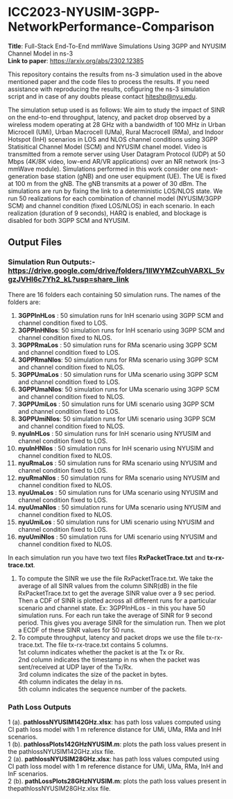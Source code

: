 # ICC2023-NYUSIM-3GPP-NetworkPerformance-Comparison <br>
**Title**: Full-Stack End-To-End mmWave Simulations Using 3GPP and NYUSIM Channel Model in ns-3 <br>
**Link to paper**: https://arxiv.org/abs/2302.12385 <br>

This repository contains the results from ns-3 simulation used in the above mentioned paper and the code files to process the results. 
If you need assistance with reproducing the results, cofiguring the ns-3 simulation script and in case of any doubts please contact hiteshp@nyu.edu. 

The simulation setup used is as follows: We aim to study the impact of SINR on the end-to-end throughput, latency, and packet drop 
observed by a wireless modem operating at 28 GHz with a bandwidth of 100 MHz in Urban Microcell (UMi), Urban Macrocell (UMa), Rural Macrocell (RMa), 
and Indoor Hotspot (InH) scenarios in LOS and NLOS channel conditions using 3GPP Statisitical Channel Model (SCM) and NYUSIM chanel model. 
Video is transmitted from a remote server using User Datagram Protocol (UDP) at 50 Mbps (4K/8K video, low-end AR/VR applications) over an NR network 
(ns-3 mmWave module). Simulations performed in this work consider one next-generation base station (gNB) and one user equipment (UE). 
The UE is fixed at 100 m from the gNB. The gNB transmits at a power of 30 dBm. The simulations are run by fixing the link to a deterministic 
LOS/NLOS state. We run 50 realizations for each combination of channel model (NYUSIM/3GPP SCM) and channel condition (fixed LOS/NLOS) in each scenario. 
In each realization (duration of 9 seconds), HARQ is enabled, and blockage is disabled for both 3GPP SCM and NYUSIM.

## Output Files
### Simulation Run Outputs:- https://drive.google.com/drive/folders/1llWYMZcuhVARXL_5vgzJVHl6c7Yh2_kL?usp=share_link
There are 16 folders each containing 50 simulation runs. The names of the folders are:
1.  **3GPPInHLos** : 50 simulation runs for InH scenario using 3GPP SCM and channel condition fixed to LOS.
2.  **3GPPInHNlos**: 50 simulation runs for InH scenario using 3GPP SCM and channel condition fixed to NLOS.
3.  **3GPPRmaLos** : 50 simulation runs for RMa scenario using 3GPP SCM and channel condition fixed to LOS.
4.  **3GPPRmaNlos**: 50 simulation runs for RMa scenario using 3GPP SCM and channel condition fixed to NLOS.
5.  **3GPPUmaLos** : 50 simulation runs for UMa scenario using 3GPP SCM and channel condition fixed to LOS.
6.  **3GPPUmaNlos**: 50 simulation runs for UMa scenario using 3GPP SCM and channel condition fixed to NLOS.
7.  **3GPPUmiLos** : 50 simulation runs for UMi scenario using 3GPP SCM and channel condition fixed to LOS.
8.  **3GPPUmiNlos**: 50 simulation runs for UMi scenario using 3GPP SCM and channel condition fixed to NLOS.
9.  **nyuInHLos**  : 50 simulation runs for InH scenario using NYUSIM and channel condition fixed to LOS.
10. **nyuInHNlos** : 50 simulation runs for InH scenario using NYUSIM and channel condition fixed to NLOS.
11. **nyuRmaLos**  : 50 simulation runs for RMa scenario using NYUSIM and channel condition fixed to LOS.
12. **nyuRmaNlos** : 50 simulation runs for RMa scenario using NYUSIM and channel condition fixed to NLOS.
13. **nyuUmaLos**  : 50 simulation runs for UMa scenario using NYUSIM and channel condition fixed to LOS.
14. **nyuUmaNlos** : 50 simulation runs for UMa scenario using NYUSIM and channel condition fixed to NLOS.
15. **nyuUmiLos**  : 50 simulation runs for UMi scenario using NYUSIM and channel condition fixed to LOS.
16. **nyuUmiNlos** : 50 simulation runs for UMi scenario using NYUSIM and channel condition fixed to NLOS. <br>

In each simulation run you have two text files **RxPacketTrace.txt** and **tx-rx-trace.txt**. <br>
1. To compute the SINR we use the file RxPacketTrace.txt. We take the average of all SINR values from the column SINR(dB) in the file RxPacketTrace.txt
to get the average SINR value over a 9 sec period. Then a CDF of SINR is plotted across all different runs for a particular scenario and channel state.
Ex: 3GPPInHLos - in this you have 50 simulation runs. For each run take the average of SINR for 9 second period. This gives you average SINR for the simulation run.
Then we plot a ECDF of these SINR values for 50 runs.
2. To compute throughput, latency and packet drops we use the file tx-rx-trace.txt. The file tx-rx-trace.txt contains 5 columns.<br> 
1st column indicates whether the packet is at the Tx or Rx.<br>
2nd column indicates the timestamp in ns when the packet was sent/received at UDP layer of the Tx/Rx.<br>
3rd column indicates the size of the packet in bytes.<br>
4th column indicates the delay in ns.<br>
5th column indicates the sequence number of the packets.<br>

### Path Loss Outputs
1 (a). **pathlossNYUSIM142GHz.xlsx**: has path loss values computed using CI path loss model with 1 m reference 
distance for UMi, UMa, RMa and InH scenarios.<br>
1 (b). **pathlossPlots142GHzNYUSIM.m**: plots the path loss values present in the pathlossNYUSIM142GHz.xlsx file. <br>
2 (a). **pathlossNYUSIM28GHz.xlsx**: has path loss values computed using CI path loss model with 1 m reference 
distance for UMi, UMa, RMa, InH and InF scenarios. <br>
2 (b). **pathLossPlots28GHzNYUSIM.m**: plots the path loss values present in thepathlossNYUSIM28GHz.xlsx file. <br>






